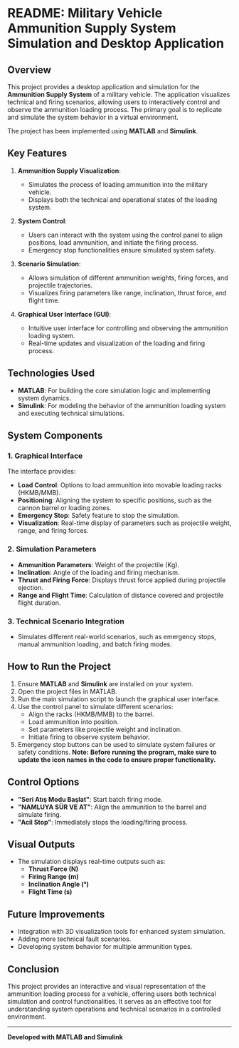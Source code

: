 # README: Military Vehicle Ammunition Supply System Simulation and Desktop Application

## Overview
This project provides a desktop application and simulation for the **Ammunition Supply System** of a military vehicle. The application visualizes technical and firing scenarios, allowing users to interactively control and observe the ammunition loading process. The primary goal is to replicate and simulate the system behavior in a virtual environment.

The project has been implemented using **MATLAB** and **Simulink**.

## Key Features
1. **Ammunition Supply Visualization**:
   - Simulates the process of loading ammunition into the military vehicle.
   - Displays both the technical and operational states of the loading system.

2. **System Control**:
   - Users can interact with the system using the control panel to align positions, load ammunition, and initiate the firing process.
   - Emergency stop functionalities ensure simulated system safety.

3. **Scenario Simulation**:
   - Allows simulation of different ammunition weights, firing forces, and projectile trajectories.
   - Visualizes firing parameters like range, inclination, thrust force, and flight time.

4. **Graphical User Interface (GUI)**:
   - Intuitive user interface for controlling and observing the ammunition loading system.
   - Real-time updates and visualization of the loading and firing process.

## Technologies Used
- **MATLAB**: For building the core simulation logic and implementing system dynamics.
- **Simulink**: For modeling the behavior of the ammunition loading system and executing technical simulations.

## System Components
### 1. Graphical Interface
The interface provides:
   - **Load Control**: Options to load ammunition into movable loading racks (HKMB/MMB).
   - **Positioning**: Aligning the system to specific positions, such as the cannon barrel or loading zones.
   - **Emergency Stop**: Safety feature to stop the simulation.
   - **Visualization**: Real-time display of parameters such as projectile weight, range, and firing forces.

### 2. Simulation Parameters
- **Ammunition Parameters**: Weight of the projectile (Kg).
- **Inclination**: Angle of the loading and firing mechanism.
- **Thrust and Firing Force**: Displays thrust force applied during projectile ejection.
- **Range and Flight Time**: Calculation of distance covered and projectile flight duration.

### 3. Technical Scenario Integration
- Simulates different real-world scenarios, such as emergency stops, manual ammunition loading, and batch firing modes.

## How to Run the Project
1. Ensure **MATLAB** and **Simulink** are installed on your system.
2. Open the project files in MATLAB.
3. Run the main simulation script to launch the graphical user interface.
4. Use the control panel to simulate different scenarios:
   - Align the racks (HKMB/MMB) to the barrel.
   - Load ammunition into position.
   - Set parameters like projectile weight and inclination.
   - Initiate firing to observe system behavior.
5. Emergency stop buttons can be used to simulate system failures or safety conditions.
**Note:** **Before running the program, make sure to update the icon names in the code to ensure proper functionality.**

## Control Options
- **"Seri Atış Modu Başlat"**: Start batch firing mode.
- **"NAMLUYA SÜR VE AT"**: Align the ammunition to the barrel and simulate firing.
- **"Acil Stop"**: Immediately stops the loading/firing process.

## Visual Outputs
- The simulation displays real-time outputs such as:
   - **Thrust Force (N)**
   - **Firing Range (m)**
   - **Inclination Angle (°)**
   - **Flight Time (s)**

## Future Improvements
- Integration with 3D visualization tools for enhanced system simulation.
- Adding more technical fault scenarios.
- Developing system behavior for multiple ammunition types.

## Conclusion
This project provides an interactive and visual representation of the ammunition loading process for a vehicle, offering users both technical simulation and control functionalities. It serves as an effective tool for understanding system operations and technical scenarios in a controlled environment.

---
**Developed with MATLAB and Simulink**

